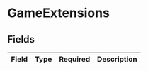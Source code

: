 # GameExtensions


## Fields

| Field       | Type        | Required    | Description |
| ----------- | ----------- | ----------- | ----------- |